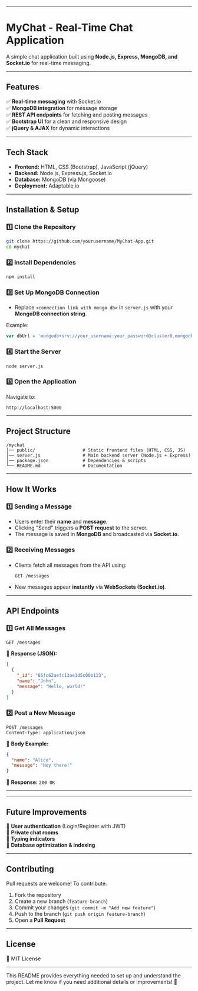 
---

# **MyChat - Real-Time Chat Application**  
A simple chat application built using **Node.js, Express, MongoDB, and Socket.io** for real-time messaging.  

---

## **Features**  
✅ **Real-time messaging** with Socket.io  
✅ **MongoDB integration** for message storage  
✅ **REST API endpoints** for fetching and posting messages  
✅ **Bootstrap UI** for a clean and responsive design  
✅ **jQuery & AJAX** for dynamic interactions  

---

## **Tech Stack**  
- **Frontend:** HTML, CSS (Bootstrap), JavaScript (jQuery)  
- **Backend:** Node.js, Express.js, Socket.io  
- **Database:** MongoDB (via Mongoose)  
- **Deployment:** Adaptable.io  

---

## **Installation & Setup**  

### **1️⃣ Clone the Repository**  
```bash
git clone https://github.com/yourusername/MyChat-App.git
cd mychat
```

### **2️⃣ Install Dependencies**  
```bash
npm install
```

### **3️⃣ Set Up MongoDB Connection**  
- Replace `<connection link with mongo db>` in `server.js` with your **MongoDB connection string**.  

Example:  
```js
var dbUrl = 'mongodb+srv://your_username:your_password@cluster0.mongodb.net/mychatDB?retryWrites=true&w=majority'
```

### **4️⃣ Start the Server**  
```bash
node server.js
```

### **5️⃣ Open the Application**  
Navigate to:  
```
http://localhost:5000
```

---

## **Project Structure**  
```
/mychat
│── public/                  # Static frontend files (HTML, CSS, JS)
│── server.js                # Main backend server (Node.js + Express)
│── package.json             # Dependencies & scripts
└── README.md                # Documentation
```

---

## **How It Works**  

### **1️⃣ Sending a Message**  
- Users enter their **name** and **message**.  
- Clicking "Send" triggers a **POST request** to the server.  
- The message is saved in **MongoDB** and broadcasted via **Socket.io**.  

### **2️⃣ Receiving Messages**  
- Clients fetch all messages from the API using:  
  ```
  GET /messages
  ```
- New messages appear **instantly** via **WebSockets (Socket.io)**.  

---

## **API Endpoints**  

### **1️⃣ Get All Messages**  
```http
GET /messages
```
📌 **Response (JSON):**  
```json
[
  {
    "_id": "65fc62aefc13ae1d5c00b123",
    "name": "John",
    "message": "Hello, world!"
  }
]
```

### **2️⃣ Post a New Message**  
```http
POST /messages
Content-Type: application/json
```
📌 **Body Example:**  
```json
{
  "name": "Alice",
  "message": "Hey there!"
}
```

📌 **Response:** `200 OK`

---

  
---

## **Future Improvements**  
🚀 **User authentication** (Login/Register with JWT)  
🚀 **Private chat rooms**  
🚀 **Typing indicators**  
🚀 **Database optimization & indexing**  

---

## **Contributing**  
Pull requests are welcome! To contribute:  
1. Fork the repository  
2. Create a new branch (`feature-branch`)  
3. Commit your changes (`git commit -m "Add new feature"`)  
4. Push to the branch (`git push origin feature-branch`)  
5. Open a **Pull Request**  

---

## **License**  
📜 MIT License  

---

This README provides everything needed to set up and understand the project. Let me know if you need additional details or improvements! 🚀
